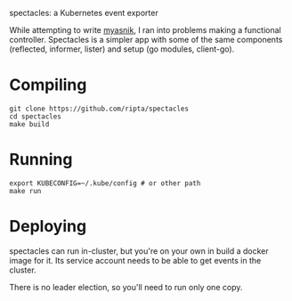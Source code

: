 
spectacles: a Kubernetes event exporter

While attempting to write [myasnik][myasnik], I ran into problems making a
functional controller. Spectacles is a simpler app with some of the same
components (reflected, informer, lister) and setup (go modules, client-go).

[myasnik]: https://github.com/ripta/myasnik

# Compiling

```
git clone https://github.com/ripta/spectacles
cd spectacles
make build
```

# Running

```
export KUBECONFIG=~/.kube/config # or other path
make run
```

# Deploying

spectacles can run in-cluster, but you're on your own in build a docker image
for it. Its service account needs to be able to get events in the cluster.

There is no leader election, so you'll need to run only one copy.
